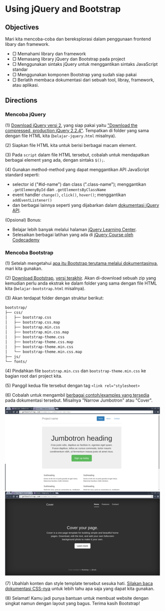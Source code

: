 # Using jQuery and Bootstrap

## Objectives

Mari kita mencoba-coba dan bereksplorasi dalam penggunaan frontend libary dan framework.

- ▢ Memahami library dan framework
- ▢ Memasang library jQuery dan Bootstrap pada project
- ▢ Menggunakan sintaks jQuery untuk menggantikan sintaks JavaScript standar
- ▢ Menggunakan komponen Bootstrap yang sudah siap pakai
- ▢ Berlatih membaca dokumentasi dari sebuah tool, libray, framework, atau aplikasi.

## Directions

### Mencoba jQuery

(1) [Download jQuery versi 2](https://jquery.com/download), yang siap pakai yaitu ["Download the compressed, production jQuery 2.2.4"](https://code.jquery.com/jquery-2.2.4.min.js). Tempatkan di folder yang sama dengan file HTML kita (`belajar-jquery.html` misalnya).

(2) Siapkan file HTML kita untuk berisi berbagai macam element.

(3) Pada `script` dalam file HTML tersebut, cobalah untuk mendapatkan berbagai element yang ada, dengan sintaks `$();`.

(4) Gunakan method-method yang dapat menggantikan API JavaScript standard seperti:

- selector id ("#id-name") dan class (".class-name"); menggantikan `.getElemenyById` dan `.getElementsByClassName`
- event handler `change()`, `click()`, `hover()`; menggantikan `addEventListener()`
- dan berbagai lainnya seperti yang dijabarkan dalam [dokumentasi jQuery API](https://api.jquery.com).

(Opsional) Bonus:

- Belajar lebih banyak melalui halaman [jQuery Learning Center](http://learn.jquery.com).
- Selesaikan berbagai latihan yang ada di [jQuery Course oleh Codecademy](https://www.codecademy.com/learn/jquery)

### Mencoba Bootstrap

(1) Setelah mengetahui [apa itu Bootstrap terutama melalui dokumentasinya](http://getbootstrap.com), mari kita gunakan.

(2) [Download Bootstrap](http://getbootstrap.com/getting-started/#download), [versi terakhir](https://github.com/twbs/bootstrap/releases/download/v3.3.6/bootstrap-3.3.6-dist.zip). Akan di-download sebuah zip yang kemudian perlu anda ekstrak ke dalam folder yang sama dengan file HTML kita (`belajar-bootstrap.html` misalnya).

(3) Akan terdapat folder dengan struktur berikut:

```
bootstrap/
├── css/
│   ├── bootstrap.css
│   ├── bootstrap.css.map
│   ├── bootstrap.min.css
│   ├── bootstrap.min.css.map
│   ├── bootstrap-theme.css
│   ├── bootstrap-theme.css.map
│   ├── bootstrap-theme.min.css
│   └── bootstrap-theme.min.css.map
├── js/
└── fonts/
```

(4) Pindahkan file `bootstrap.min.css` dan `bootstrap-theme.min.css` ke bagian root dari project kita.

(5) Panggil kedua file tersebut dengan tag `<link rel="stylesheet>`

(6) Cobalah untuk mengambil [berbagai contoh/examples yang tersedia](http://getbootstrap.com/getting-started/#examples) pada dokumentasi tersebut. Misalnya "Narrow Jumbotron" atau "Cover".

![Narrow Jumbotron](assets/bootstrap-jumbotron.png)
![Cover](assets/bootstrap-cover.png)

(7) Ubahlah konten dan style template tersebut sesuka hati. [Silakan baca dokumentasi CSS-nya](http://getbootstrap.com/css) untuk lebih tahu apa saja yang dapat kita gunakan.

(8) Selamat! Kamu jadi punya bantuan untuk membuat website dengan singkat namun dengan layout yang bagus. Terima kasih Bootstrap!
